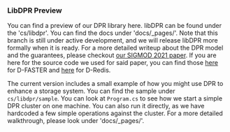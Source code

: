 ### LibDPR Preview

You can find a preview of our DPR library here. libDPR can be found under the 'cs/libdpr'. You can find the docs under 'docs/_pages/'. Note that this branch is still under active development, and we will
release libDPR more formally when it is ready. For a more detailed writeup about the DPR model and the guarantees, please checkout
[our SIGMOD 2021 paper](https://tli2.github.io/assets/pdf/dpr-sigmod2021.pdf). If you are here for the source code we used for said paper, you can find
those [here](https://github.com/tli2/FASTER/commits/serverless) for D-FASTER and [here](https://github.com/tli2/FASTER/commits/libdpr) for D-Redis.

The current version includes a small example of how you might use DPR to enhance a storage system. You can find the sample under `cs/libdpr/sample`. You can look at `Program.cs` to see how we start
a simple DPR cluster on one machine. You can also run it directly, as we have hardcoded a few simple operations against the cluster. For a more detailed walkthrough, please
look under 'docs/_pages/'.
